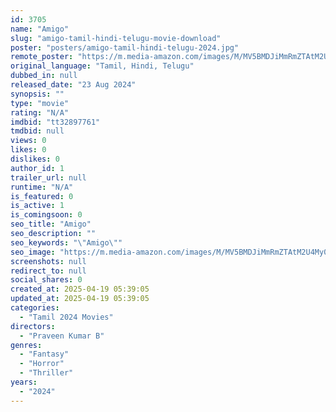 ```yaml
---
id: 3705
name: "Amigo"
slug: "amigo-tamil-hindi-telugu-movie-download"
poster: "posters/amigo-tamil-hindi-telugu-2024.jpg"
remote_poster: "https://m.media-amazon.com/images/M/MV5BMDJiMmRmZTAtM2U4My00ODE5LThmYmQtOGVmNjgwNjllZTA0XkEyXkFqcGc@._V1_SX300.jpg"
original_language: "Tamil, Hindi, Telugu"
dubbed_in: null
released_date: "23 Aug 2024"
synopsis: ""
type: "movie"
rating: "N/A"
imdbid: "tt32897761"
tmdbid: null
views: 0
likes: 0
dislikes: 0
author_id: 1
trailer_url: null
runtime: "N/A"
is_featured: 0
is_active: 1
is_comingsoon: 0
seo_title: "Amigo"
seo_description: ""
seo_keywords: "\"Amigo\""
seo_image: "https://m.media-amazon.com/images/M/MV5BMDJiMmRmZTAtM2U4My00ODE5LThmYmQtOGVmNjgwNjllZTA0XkEyXkFqcGc@._V1_SX300.jpg"
screenshots: null
redirect_to: null
social_shares: 0
created_at: 2025-04-19 05:39:05
updated_at: 2025-04-19 05:39:05
categories:
  - "Tamil 2024 Movies"
directors:
  - "Praveen Kumar B"
genres:
  - "Fantasy"
  - "Horror"
  - "Thriller"
years:
  - "2024"
---
```

